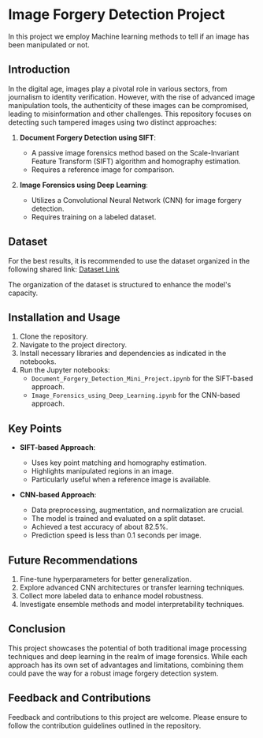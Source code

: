 # Image Forgery Detection Project
In this project we employ Machine learning methods to tell if an image has been manipulated or not.
## Introduction

In the digital age, images play a pivotal role in various sectors, from journalism to identity verification. However, with the rise of advanced image manipulation tools, the authenticity of these images can be compromised, leading to misinformation and other challenges. This repository focuses on detecting such tampered images using two distinct approaches:

1. **Document Forgery Detection using SIFT**:
   - A passive image forensics method based on the Scale-Invariant Feature Transform (SIFT) algorithm and homography estimation.
   - Requires a reference image for comparison.
   
2. **Image Forensics using Deep Learning**:
   - Utilizes a Convolutional Neural Network (CNN) for image forgery detection.
   - Requires training on a labeled dataset.

## Dataset

For the best results, it is recommended to use the dataset organized in the following shared link:
[Dataset Link](https://drive.google.com/drive/folders/1zu3Xm8snnVvNYjuy4entjtDXcLSF4BN6?usp=drive_link)

The organization of the dataset is structured to enhance the model's capacity.

## Installation and Usage

1. Clone the repository.
2. Navigate to the project directory.
3. Install necessary libraries and dependencies as indicated in the notebooks.
4. Run the Jupyter notebooks:
   - `Document_Forgery_Detection_Mini_Project.ipynb` for the SIFT-based approach.
   - `Image_Forensics_using_Deep_Learning.ipynb` for the CNN-based approach.

## Key Points

- **SIFT-based Approach**:
  - Uses key point matching and homography estimation.
  - Highlights manipulated regions in an image.
  - Particularly useful when a reference image is available.
  
- **CNN-based Approach**:
  - Data preprocessing, augmentation, and normalization are crucial.
  - The model is trained and evaluated on a split dataset.
  - Achieved a test accuracy of about 82.5%.
  - Prediction speed is less than 0.1 seconds per image.

## Future Recommendations

1. Fine-tune hyperparameters for better generalization.
2. Explore advanced CNN architectures or transfer learning techniques.
3. Collect more labeled data to enhance model robustness.
4. Investigate ensemble methods and model interpretability techniques.

## Conclusion

This project showcases the potential of both traditional image processing techniques and deep learning in the realm of image forensics. While each approach has its own set of advantages and limitations, combining them could pave the way for a robust image forgery detection system.

## Feedback and Contributions

Feedback and contributions to this project are welcome. Please ensure to follow the contribution guidelines outlined in the repository.

